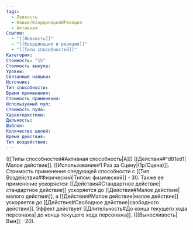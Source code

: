 ```yaml
---
tags:
  - Ловкость
  - Навык/КоординацияИРеакция
  - Активная
Ссылки:
  - "[[Ловкость]]"
  - "[[Координация и реакция]]"
  - "[[Типы способностей]]"
Категория: 
Стоимость: "15"
Стоимость выкупа:
Уровни:
Связанные навыки:
Источник:
Тип способности:
Время применения:
Стоимость применения:
Используемый пул:
Стоимость пула:
Характеристики:
Дальность:
Шаблон:
Количество целей:
Время действия:
Тип воздействия:
---
```

([[Типы способностей#Активная способность|А]]) [[Действия#^d81ed1|Малое действие]]. [[Использование#1 Раз за Сцену|(1р/Сцена)]]. Стоимость применения следующей способности с [[Тип Воздействия#Физический|Типом: физический]] - 30. Также ее применение ускоряется: 
[[Действия#Стандартное действие|стандартное действие]] ускоряется до [[Действия#Малое действие|малого действия]], а [[Действия#Малое действие|малое действие]] ускоряется до [[Действия#Свободное действие|свободного действия]]. Эффект действует [[Длительность#До конца текущего хода персонажа| до конца текущего хода персонажа]]. ([[Выносливость|Вын]]: -20).